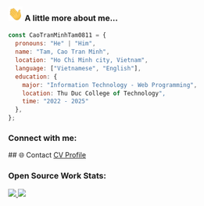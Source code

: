 

### <img src="https://raw.githubusercontent.com/ABSphreak/ABSphreak/master/gifs/Hi.gif" width="30px"> A little more about me...

```jsx
const CaoTranMinhTam0811 = {
  pronouns: "He" | "Him",
  name: "Tam, Cao Tran Minh",
  location: "Ho Chi Minh city, Vietnam",
  language: ["Vietnamese", "English"],
  education: {
    major: "Information Technology - Web Programming",
    location: Thu Duc College of Technology",
    time: "2022 - 2025"
  },
};
```

### Connect with me:

<p>
    ## 🌐 Contact
    <a href="http://tamdev.wuaze.com/lmpixels.com/demo/motion/motion_vcard_template_blue/index.html">
        CV Profile
    </a>
</p>


### Open Source Work Stats:
<a href="https://github.com/CaoTranMinhTam0811" target="_blank" rel="noopener noreferrer">
	<img height="132px" src="https://github-readme-stats.vercel.app/api?username=CaoTranMinhTam0811&show_icons=true&hide_title=true&hide_border=true" />
	<img height="132px" src="https://github-readme-stats.vercel.app/api/top-langs/?username=CaoTranMinhTam0811&show_icons=true&layout=compact&langs_count=6&hide_title=true&hide_border=true&theme=graywhite"/>
</a>
